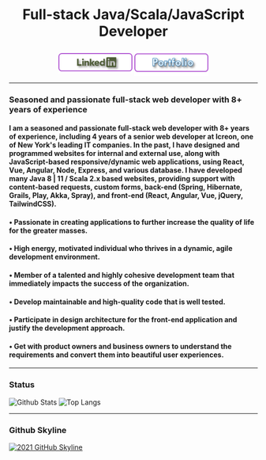 

<h1 align="center">Full-stack Java/Scala/JavaScript Developer</h1>

###
<p align="center">
    <a href="https://www.linkedin.com/in/ron-welch-382145224/" target="_blank" rel="noopener noreferrer"><img align="center" src="Assets/LinkedinBtn.png" width="150px" /></a>
    <a href="https://RonWelch0109.github.io" target="_blank" rel="noopener noreferrer"><img align="center" src="Assets/PortfolioBtn.png" width="150px" /></a>
</p>

---
### Seasoned and passionate full-stack web developer with 8+ years of experience
####   I am a seasoned and passionate full-stack web developer with 8+ years of experience, including 4 years of a senior web developer at Icreon, one of New York's leading IT companies. In the past, I have designed and programmed websites for internal and external use, along with JavaScript-based responsive/dynamic web applications, using React, Vue, Angular, Node, Express, and various database. I have developed many Java 8 | 11 / Scala 2.x based websites, providing support with content-based requests, custom forms, back-end (Spring, Hibernate, Grails, Play, Akka, Spray), and front-end (React, Angular, Vue, jQuery, TailwindCSS). 
####     • Passionate in creating applications to further increase the quality of life for the greater masses.
####     • High energy, motivated individual who thrives in a dynamic, agile development environment.
####     • Member of a talented and highly cohesive development team that immediately impacts the success of the organization. 
####     • Develop maintainable and high-quality code that is well tested.
####     • Participate in design architecture for the front-end application and justify the development approach.
####     • Get with product owners and business owners to understand the requirements and convert them into beautiful user experiences.


---
### Status
![Github Stats](https://github-readme-stats.vercel.app/api?username=RonWelch0109&count_private=true&show_icons=true&include_all_commits=true)
![Top Langs](https://github-readme-stats.vercel.app/api/top-langs/?username=RonWelch0109&hide=TeX&layout=compact)

---
### Github Skyline
<a href="https://skyline.github.com/RonWelch0109/2021" title="2021 GitHub Skyline"><img src="https://skyline.github.com/RonWelch0109/2021.png" alt="2021 GitHub Skyline" width="50%" /></a>
